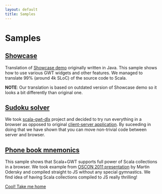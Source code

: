 ```yaml
---
layout: default
title: Samples
---
```


Samples
=======

[Showcase](Showcase.html)
-------------------------

Translation of [Showcase demo](http://gwt.google.com/samples/Showcase/Showcase.html) originally written in Java.
This sample shows how to use various GWT widgets and other features. We managed to translate 99% (around 4k SLoC)
of the source code to Scala.

**NOTE**: Our translation is based on outdated version of Showcase demo so it looks a bit differently than original
one.

[Sudoku solver](GwtDlx.html)
----------------------------

We took [scala-gwt-dlx](http://code.google.com/p/scala-gwt-dlx/) project and decided to try run everything in a browser
as opposed to original [client-server application](http://www.scala-lang.org/node/1826). By suceeding in doing that
we have shown that you can move non-trivial code between server and browser.

[Phone book mnemonics](Mnemonics.html)
--------------------------------------

This sample shows that Scala+GWT supports full power of Scala collections in a browser. We took example from
[OSCON 2011 presentation](http://www.oscon.com/oscon2011/public/schedule/detail/17884) by Martin Odersky and compiled
straight to JS without any special gymnastics. We find idea of having Scala collections compiled to JS really thrilling!

[Cool! Take me home](../)
